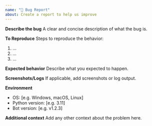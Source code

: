 ```yaml
---
name: "🐞 Bug Report"
about: Create a report to help us improve
---
```


**Describe the bug**
A clear and concise description of what the bug is.

**To Reproduce**
Steps to reproduce the behavior:
1. ...
2. ...
3. ...

**Expected behavior**
Describe what you expected to happen.

**Screenshots/Logs**
If applicable, add screenshots or log output.

**Environment**
- OS: [e.g. Windows, macOS, Linux]
- Python version: [e.g. 3.11]
- Bot version: [e.g. v1.2.3]

**Additional context**
Add any other context about the problem here.
